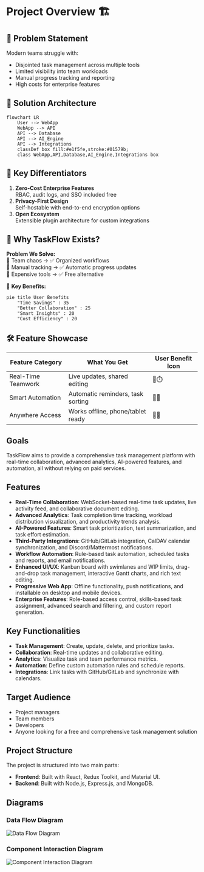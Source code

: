 # Project Overview 🏗️

## 📌 Problem Statement
Modern teams struggle with:
- Disjointed task management across multiple tools
- Limited visibility into team workloads
- Manual progress tracking and reporting
- High costs for enterprise features

## 🎯 Solution Architecture
```mermaid
flowchart LR
    User --> WebApp
    WebApp --> API
    API --> Database
    API --> AI_Engine
    API --> Integrations
    classDef box fill:#e1f5fe,stroke:#01579b;
    class WebApp,API,Database,AI_Engine,Integrations box
```

## 🔑 Key Differentiators
1. **Zero-Cost Enterprise Features**  
   RBAC, audit logs, and SSO included free
2. **Privacy-First Design**  
   Self-hostable with end-to-end encryption options
3. **Open Ecosystem**  
   Extensible plugin architecture for custom integrations

## 🌟 Why TaskFlow Exists?
**Problem We Solve:**  
📌 Team chaos → ✅ Organized workflows  
📌 Manual tracking → ✅ Automatic progress updates  
📌 Expensive tools → ✅ Free alternative  

🌈 **Key Benefits:**
```mermaid
pie title User Benefits
    "Time Savings" : 35
    "Better Collaboration" : 25
    "Smart Insights" : 20
    "Cost Efficiency" : 20
```

## 🛠️ Feature Showcase
| Feature Category      | What You Get                                | User Benefit Icon |
|-----------------------|---------------------------------------------|-------------------|
| Real-Time Teamwork    | Live updates, shared editing                | 👥⏱️            |
| Smart Automation      | Automatic reminders, task sorting           | 🤖🔁            |
| Anywhere Access       | Works offline, phone/tablet ready           | 📱💾            |

## Goals
TaskFlow aims to provide a comprehensive task management platform with real-time collaboration, advanced analytics, AI-powered features, and automation, all without relying on paid services.

## Features
- **Real-Time Collaboration**: WebSocket-based real-time task updates, live activity feed, and collaborative document editing.
- **Advanced Analytics**: Task completion time tracking, workload distribution visualization, and productivity trends analysis.
- **AI-Powered Features**: Smart task prioritization, text summarization, and task effort estimation.
- **Third-Party Integrations**: GitHub/GitLab integration, CalDAV calendar synchronization, and Discord/Mattermost notifications.
- **Workflow Automation**: Rule-based task automation, scheduled tasks and reports, and email notifications.
- **Enhanced UI/UX**: Kanban board with swimlanes and WIP limits, drag-and-drop task management, interactive Gantt charts, and rich text editing.
- **Progressive Web App**: Offline functionality, push notifications, and installable on desktop and mobile devices.
- **Enterprise Features**: Role-based access control, skills-based task assignment, advanced search and filtering, and custom report generation.

## Key Functionalities
- **Task Management**: Create, update, delete, and prioritize tasks.
- **Collaboration**: Real-time updates and collaborative editing.
- **Analytics**: Visualize task and team performance metrics.
- **Automation**: Define custom automation rules and schedule reports.
- **Integrations**: Link tasks with GitHub/GitLab and synchronize with calendars.

## Target Audience
- Project managers
- Team members
- Developers
- Anyone looking for a free and comprehensive task management solution

## Project Structure
The project is structured into two main parts:
- **Frontend**: Built with React, Redux Toolkit, and Material UI.
- **Backend**: Built with Node.js, Express.js, and MongoDB.

## Diagrams
### Data Flow Diagram
![Data Flow Diagram](diagrams/data-flow.png)

### Component Interaction Diagram
![Component Interaction Diagram](diagrams/component-interaction.png)